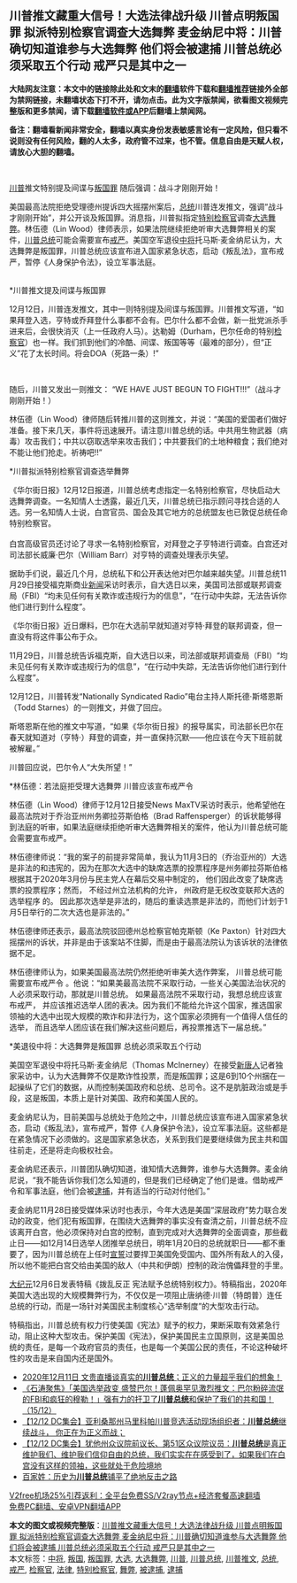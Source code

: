  <h2>川普推文藏重大信号！大选法律战升级 川普点明叛国罪 拟派特别检察官调查大选舞弊 麦金纳尼中将：川普确切知道谁参与大选舞弊 他们将会被逮捕 川普总统必须采取五个行动 戒严只是其中之一</h2> <p class="notice"><b>大陆网友注意：本文中的链接除此处和文末的<a href="https://github.com/bannedbook/fanqiang" >翻墙</a>软件下载和<a href="https://github.com/killgcd/justmysocks/blob/master/README.md">翻墙推荐</a>链接外全部为禁网链接，未翻墙状态下打不开，请勿点击。此为文字版禁闻，欲看图文视频完整版和更多禁闻，请下载<a href="https://github.com/bannedbook/fanqiang">翻墙软件或APP</a>后翻墙上禁闻网。</p><p>备注：翻墙看新闻非常安全，翻墙以真实身份发表敏感言论有一定风险，但只看不说则没有任何风险，翻的人太多，政府管不过来，也不管。信息自由是天赋人权，请放心大胆的翻墙。</b></p>  <div class="entry"> <p>&nbsp;</p> <p><a href="https://www.bannedbook.org/bnews/tag/%e5%b7%9d%e6%99%ae/" class="st_tag internal_tag" rel="tag" title="标签 川普 下的日志">川普</a>推文特别提及间谍与<a href="https://www.bannedbook.org/bnews/tag/%E5%8F%9B%E5%9B%BD%E7%BD%AA/" class="st_tag internal_tag" rel="tag" title="标签 叛国罪 下的日志">叛国罪</a> 随后强调&#65306;战斗才刚刚开始&#65281;</p> <p>美国最高法院拒绝受理德州提诉四大摇摆州案后&#65292;<a href="https://www.bannedbook.org/bnews/tag/%e6%80%bb%e7%bb%9f/" class="st_tag internal_tag" rel="tag" title="标签 总统 下的日志">总统</a>川普连发推文&#65292;强调&#8220;战斗才刚刚开始&#8221;&#65292;并公开谈及叛国罪&#12290;消息指&#65292;川普拟指定<a href="https://www.bannedbook.org/bnews/tag/%E7%89%B9%E5%88%AB%E6%A3%80%E5%AF%9F%E5%AE%98/" class="st_tag internal_tag" rel="tag" title="标签 特别检察官 下的日志">特别检察官</a>调查<a href="https://www.bannedbook.org/bnews/tag/%E5%A4%A7%E9%80%89%E8%88%9E%E5%BC%8A/" class="st_tag internal_tag" rel="tag" title="标签 大选舞弊 下的日志">大选舞弊</a>&#12290;林伍德&#65288;Lin Wood&#65289;律师表示&#65292;如果法院继续拒绝听审大选舞弊相关的案件&#65292;<a href="https://www.bannedbook.org/bnews/tag/%E5%B7%9D%E6%99%AE%E6%80%BB%E7%BB%9F/" class="st_tag internal_tag" rel="tag" title="标签 川普总统 下的日志">川普总统</a>可能会需要宣布<a href="https://www.bannedbook.org/bnews/tag/%E6%88%92%E4%B8%A5/" class="st_tag internal_tag" rel="tag" title="标签 戒严 下的日志">戒严</a>&#12290;美国空军退役<a href="https://www.bannedbook.org/bnews/tag/%E4%B8%AD%E5%B0%86/" class="st_tag internal_tag" rel="tag" title="标签 中将 下的日志">中将</a>托马斯&#183;麦金纳尼认为&#65292;大选舞弊是叛国罪&#65292;川普总统应该宣布进入国家紧急状态&#65292;启动&#12298;叛乱法&#12299;&#65292;宣布戒严&#65292;暂停&#12298;人身保护令法&#12299;&#65292;设立军事法庭&#12290;<br />&nbsp;</p> <p>   *川普推文提及间谍与叛国罪 </p> <p>12月12日&#65292;川普连发推文&#65292;其中一则特别提及间谍与叛国罪&#12290;川普推文写道&#65292;&#8220;如果拜登入选&#65292;亨特或乔拜登什么事都不会有&#12290;巴尔什么都不会做&#65292;新一批党派杀手进来后&#65292;会很快消灭&#65288;上一任政府人马&#65289;&#12290;达勒姆&#65288;Durham&#65292;巴尔任命的特别<a href="https://www.bannedbook.org/bnews/tag/%e6%a3%80%e5%af%9f%e5%ae%98/" class="st_tag internal_tag" rel="tag" title="标签 检察官 下的日志">检察官</a>&#65289;也一样&#12290;我们抓到他们的冷酷&#12289;间谍&#12289;叛国等等&#65288;最难的部分&#65289;&#65292;但&#8220;正义&#8221;花了太长时间&#12290;将会DOA&#65288;死路一条&#65289;!&#8221;</p> <p style="text-align: center;">&nbsp;</p> <p style="text-align: left;">随后&#65292;川普又发出一则推文&#65306; &#8220;WE HAVE JUST BEGUN TO FIGHT!!!&#8221;&#65288;战斗才刚刚开始&#65281;&#65289;</p>  <p>     林伍德&#65288;Lin Wood&#65289;律师随后转推川普的这则推文&#65292;并说&#65306;&#8220;美国的爱国者们做好准备&#12290;接下来几天&#65292;事件将迅速展开&#12290;请注意川普总统的话&#12290;中共用生物武器&#65288;病毒&#65289;攻击我们&#65307;中共以窃取选举来攻击我们&#65307;中共要我们的土地种粮食&#65307;我们绝对不能让他们抢走&#12290;祈祷吧&#8252;&#8221; </p> <p>*川普拟派特别检察官调查选举舞弊</p> <p>&#12298;华尔街日报&#12299;12月12日报道&#65292;川普总统考虑指定一名特别检察官&#65292;尽快启动大选舞弊调查&#12290;一名知情人士透露&#65292;最近几天&#65292;川普总统已指示顾问寻找合适的人选&#12290;另一名知情人士说&#65292;白宫官员&#12289;国会及其它地方的总统盟友也已敦促总统任命特别检察官&#12290;<br />&nbsp;<br />白宫高级官员还讨论了寻求一名特别检察官&#65292;对拜登之子亨特进行调查&#12290;白宫还对司法部长威廉&#183;巴尔&#65288;William Barr&#65289;对亨特的调查处理表示失望&#12290;</p> <p>据助手们说&#65292;最近几个月&#65292;总统私下和公开表达他对巴尔越来越失望&#12290;川普总统11月29日接受福克斯商业<span class='wp_keywordlink_affiliate'><a href="https://www.bannedbook.org/" title="新闻">新闻</a></span>采访时表示&#65292;自大选日以来&#65292;美国司法部或联邦调查局&#65288;FBI&#65289;&#8220;均未见任何有关欺诈或违规行为的信息&#8221;&#65292;&#8220;在行动中失踪&#65292;无法告诉你他们进行到什么程度&#8221;&#12290; </p> <p>&#12298;华尔街日报&#12299;近日爆料&#65292;巴尔在大选前早就知道对亨特&#183;拜登的联邦调查&#65292;但一直没有将这件事公布于众&#12290;</p> <p>11月29日&#65292;川普总统告诉福克斯&#65292;自大选日以来&#65292;司法部或联邦调查局&#65288;FBI&#65289;&#8220;均未见任何有关欺诈或违规行为的信息&#8221;&#65292;&#8220;在行动中失踪&#65292;无法告诉你他们进行到什么程度&#8221;&#12290; &nbsp;</p> <p>     12月12日&#65292;川普转发&#8220;Nationally Syndicated Radio&#8221;电台主持人斯托德&#8231;斯塔恩斯&#65288;Todd Starnes&#65289;的一则推文&#65292;并做了回应&#12290;</p>  <p>斯塔恩斯在他的推文中写道&#65292;&#8220;如果&#12298;华尔街日报&#12299;的报导属实&#65292;司法部长巴尔在春天就知道对&#65288;亨特&#183;&#65289;拜登的调查&#65292;并一直保持沉默&#8212;&#8212;他应该在今天下班前就被解雇&#12290;&#8221;</p> <p>川普回应说&#65292;巴尔令人&#8220;大失所望&#65281;&#8221;</p> <p>*林伍德&#65306;若法庭拒受理大选舞弊 川普应该宣布戒严令 </p> <p>林伍德&#65288;Lin Wood&#65289;律师于12月12日接受News MaxTV采访时表示&#65292;他希望他在最高法院对于乔治亚州州务卿拉芬斯伯格&#65288;Brad Raffensperger&#65289;的诉状能够得到法庭的听审&#65292;如果法庭继续拒绝听审大选舞弊相关的案件&#65292;他认为川普总统可能会需要宣布戒严&#12290;</p> <p>林伍德律师说&#65306;&#8220;我的案子的前提非常简单&#65292;我认为11月3日的&#65288;乔治亚州的&#65289;大选是非法的和违宪的&#65292;因为在那次大选中的缺席选票的投票程序是州务卿拉芬斯伯格根据其于2020年3月份与民主党人在幕后交易中制定的&#65292; 他们因此改变了缺席选票的投票程序&#65307;然而&#65292; 不经过州立法机构的允许&#65292; 州政府是无权改变联邦大选的选举程序 的&#12290; 因此那次选举是非法的&#65292;随后的重读选票是非法的&#65292;而他们计划于1月5日举行的二次大选也是非法的&#12290;&#8221; </p> <p>林伍德律师还表示&#65292;最高法院驳回德州总检察官帕克斯顿&#65288;Ke Paxton&#65289;针对四大摇摆州的诉状&#65292;并非是由于该案站不住脚&#65292;而是由于最高法院认为该诉状的法律依据不足&#12290;</p> <p>     林伍德律师认为&#65292;如果美国最高法院仍然拒绝听审美大选作弊案&#65292; 川普总统可能需要宣布戒严令 &#12290;他说&#65306;&#8220;如果美最高法院不采取行动&#65292;一些关心美国法治状况的人必须采取行动&#65292;那就是川普总统&#12290; 如果最高法院不采取行动&#65292;我想总统应该宣布戒严&#65292; 并应该推迟选举人团的表决&#12290;因为我们不能给允许这个国家&#65292;推选国家领袖的大选中出现大规模的欺诈和非法行为&#65292;这个国家必须拥有一个值得人信任的选举&#65292; 而且选举人团应该在我们解决这些问题后&#65292;再投票推选下一届总统&#12290;&#8221;</p>  <p>*美退役中将&#65306;大选舞弊是叛国罪 总统必须采取五个行动</p> <p>美国空军退役中将托马斯&#183;麦金纳尼&#65288;Thomas McInerney&#65289;在接受<span class='wp_keywordlink_affiliate'><a href="https://www.ntdtv.com/" title="新唐人">新唐人</a></span>记者独家采访中&#65292;认为大选舞弊不仅是欺诈性投票&#65292;而是叛国罪&#65307;这是6到10个州捆在一起操纵了它们的数据&#65292;从而控制美国政府和总统&#12289;总司令&#12290;这不是肮脏政治或是手段&#65292;这是叛国&#65292;本质上是针对美国&#12289;政府和美国人民的&#12290;</p> <p>麦金纳尼认为&#65292;目前美国与总统处于危险之中&#65292;川普总统应该宣布进入国家紧急状态&#65292;启动&#12298;叛乱法&#12299;&#65292;宣布戒严&#65292;暂停&#12298;人身保护令法&#12299;&#65292;设立军事法庭&#12290;这些都是在紧急情况下必须做的&#12290;这是国家紧急状态&#65292;关系到我们是要继续做为民主共和国往前走&#65292;还是将走向极权社会&#12290;</p> <p>麦金纳尼还表示&#65292;川普团队确切知道&#65292;谁知情大选舞弊&#65292;谁参与大选舞弊&#12290;麦金纳尼说&#65292;&#8220;我不能告诉你我们怎么知道的&#65292;但是我们已经确定了他们是谁&#12290;借助戒严令和军事法庭&#65292;他们会被<a href="https://www.bannedbook.org/bnews/tag/%E9%80%AE%E6%8D%95/" class="st_tag internal_tag" rel="tag" title="标签 逮捕 下的日志">逮捕</a>&#65292;并有适当的行动对付他们&#12290;&#8221; </p> <p>     麦金纳尼11月28日接受媒体采访时也表示&#65292;今年大选是美国&#8220;深层政府&#8221;势力联合发动的政变&#65292;他们犯有叛国罪&#65292;在围绕大选舞弊的事实没有查清之前&#65292;川普总统不应该离开白宫&#65292;他必须保持对白宫的控制&#65292;直到完成对大选舞弊的全面调查&#65292;那些截止日&#8212;&#8212;如12月14日选举人团推举总统日&#65292;明年1月20日的总统就职日&#8212;&#8212;都不重要了&#65292;因为川普总统在上任时<span class='wp_keywordlink'><a href="https://www.bannedbook.org/forum5/topic17.html" title="宣誓与预言" target="_blank">宣誓</a></span>过要捍卫美国免受国内&#12289;国外所有敌人的入侵&#65292;所以他不能把白宫交给由美国的敌人&#65288;中共和伊朗&#65289;控制的政治傀儡拜登的手里&#12290;</p> <p><span class='wp_keywordlink_affiliate'><a href="http://www.epochtimes.com/" title="大纪元" target="_blank">大纪元</a></span>12月6日发表特稿&#12298;拨乱反正 宪法赋予总统特别权力&#12299;&#12290;特稿指出&#65292;2020年美国大选出现的大规模舞弊行为&#65292;不仅仅是一项阻止唐纳德&#8231;川普&#65288;特朗普&#65289;连任总统的行动&#65292;而是一场针对美国民主制度核心&#8220;选举制度&#8221;的大型攻击行动&#12290;</p> <p>特稿指出&#65292;川普总统有权力行使美国&#12298;宪法&#12299;赋予的权力&#65292;果断采取有效紧急行动&#65292;阻止这种大型攻击&#12290;保护美国&#12298;宪法&#12299;&#65292;保护美国民主立国原则&#65292;这是美国总统的责任&#65292;是每一个政府官员的责任&#65292;也是每一个美国公民的责任&#65292;不论这种破坏性的攻击是来自国内还是国外&#12290;</p>  <ul class='op-related-articles' title='相关阅读'> <li><a href='https://www.bannedbook.org/bnews/bannedvideo/20201212/1448655.html' target='_blank'>2020年12月11日 文贵直播谈真实的<b>川普总统</b>；正义的力量超乎我们的想象！</a></li> <li><a href='https://www.bannedbook.org/bnews/bannedvideo/20201216/1448628.html' target='_blank'>《石涛聚焦》「美国选举政变 盛赞巴尔！蓬佩奥罕见激烈推文：巴尔粉碎流氓的FBI和疯狂的穆勒！」强有力的扞卫了<b>川普总统</b>和保护了我们的共和国！（15/12）</a></li> <li><a href='https://www.bannedbook.org/bnews/bannedvideo/20201216/1448621.html' target='_blank'>【12/12 DC集会】亚利桑那州马里科帕川普竞选活动现场组织者：<b>川普总统</b>继续战斗， 你正在为正义而战；</a></li> <li><a href='https://www.bannedbook.org/bnews/bannedvideo/20201216/1448601.html' target='_blank'>【12/12 DC集会】犹他州众议院前议长、第51区众议院议员：<b>川普总统</b>是真正维护我们、维护我们信仰自由的总统，我们实实在在感受到了，如果我们在白宫没有这样的领袖，这些就处于危险境地</a></li> <li><a href='https://www.bannedbook.org/bnews/comments/20201216/1448569.html' target='_blank'>百家姓：历史为<b>川普总统</b>铺平了绝地反击之路</a></li> </ul> <p class="texttj"> <a href="https://github.com/bannedbook/fanqiang/wiki/V2ray%E6%9C%BA%E5%9C%BA" target="_blank">V2free机场25%引荐返利：全平台免费SS/V2ray节点+经济套餐高速翻墙</a><br/> <a href="https://github.com/bannedbook/fanqiang/wiki/%E7%A6%81%E9%97%BB%E7%BD%91%E5%AE%89%E5%8D%93%E7%BF%BB%E5%A2%99%E6%96%B0%E9%97%BBAPP" target="_blank">免费PC翻墙、安卓VPN翻墙APP</a></p><p> </p><a name='sharetosocial'></a>       <div><b>本文的图文或视频完整版</b>：<a href='https://www.bannedbook.org/bnews/comments/20201216/1448742.html'>川普推文藏重大信号！大选法律战升级 川普点明叛国罪 拟派特别检察官调查大选舞弊 麦金纳尼中将：川普确切知道谁参与大选舞弊 他们将会被逮捕 川普总统必须采取五个行动 戒严只是其中之一</a></div>  </div><!--END ENTRY--> <div class="postfooter"> <div>本文标签：<a href="https://www.bannedbook.org/bnews/tag/%E4%B8%AD%E5%B0%86/" rel="tag">中将</a>, <a href="https://www.bannedbook.org/bnews/tag/%E5%8F%9B%E5%9B%BD/" rel="tag">叛国</a>, <a href="https://www.bannedbook.org/bnews/tag/%E5%8F%9B%E5%9B%BD%E7%BD%AA/" rel="tag">叛国罪</a>, <a href="https://www.bannedbook.org/bnews/tag/%e5%a4%a7%e9%80%89/" rel="tag">大选</a>, <a href="https://www.bannedbook.org/bnews/tag/%E5%A4%A7%E9%80%89%E8%88%9E%E5%BC%8A/" rel="tag">大选舞弊</a>, <a href="https://www.bannedbook.org/bnews/tag/%e5%b7%9d%e6%99%ae/" rel="tag">川普</a>, <a href="https://www.bannedbook.org/bnews/tag/%E5%B7%9D%E6%99%AE%E6%80%BB%E7%BB%9F/" rel="tag">川普总统</a>, <a href="https://www.bannedbook.org/bnews/tag/%E5%B7%9D%E6%99%AE%E6%8E%A8%E6%96%87/" rel="tag">川普推文</a>, <a href="https://www.bannedbook.org/bnews/tag/%e6%80%bb%e7%bb%9f/" rel="tag">总统</a>, <a href="https://www.bannedbook.org/bnews/tag/%E6%88%92%E4%B8%A5/" rel="tag">戒严</a>, <a href="https://www.bannedbook.org/bnews/tag/%e6%a3%80%e5%af%9f%e5%ae%98/" rel="tag">检察官</a>, <a href="https://www.bannedbook.org/bnews/tag/%e6%b3%95%e5%be%8b/" rel="tag">法律</a>, <a href="https://www.bannedbook.org/bnews/tag/%E7%89%B9%E5%88%AB%E6%A3%80%E5%AF%9F%E5%AE%98/" rel="tag">特别检察官</a>, <a href="https://www.bannedbook.org/bnews/tag/%E8%88%9E%E5%BC%8A/" rel="tag">舞弊</a>, <a href="https://www.bannedbook.org/bnews/tag/%E8%A2%AB%E9%80%AE%E6%8D%95/" rel="tag">被逮捕</a>, <a href="https://www.bannedbook.org/bnews/tag/%E9%80%AE%E6%8D%95/" rel="tag">逮捕</a></div>  </div><!--END POSTFOOTER--> 